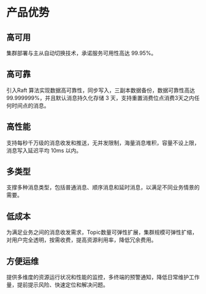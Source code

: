 # 产品优势

## 高可用

集群部署与主从自动切换技术，承诺服务可用性高达 99.95%。

## 高可靠

引入Raft 算法实现数据高可靠性，同步写入，三副本数据备份，数据可靠性高达 99.999999%，并且默认消息持久化存储 3 天，支持重置消费位点消费3天之内任何时间点的消息。

## 高性能

支持每秒千万级的消息收发和推送，无并发限制，海量消息堆积，容量不设上限，消息写入延迟平均 10ms 以内。

## 多类型

支撑多种消息类型，包括普通消息、顺序消息和延时消息，以满足不同业务情景的需要。

## 低成本

为满足业务之间的消息收发需求，Topic数量可弹性扩展，集群规模可弹性扩缩，对用户完全透明，按需收费，提高资源利用率，降低冗余费用。

## 方便运维

提供多维度的资源运行状况和性能的监控，多终端的预警通知，降低日常维护工作量，提前提示风险、快速定位和解决问题。

